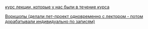  [курс лекции, которые у нас были в течение курса](info/links/lections.md)

 [Воркшопы (делали пет-проект одновременно с лектором - потом дорабатывали индивидуально по записям)](info/links/practices.md)
